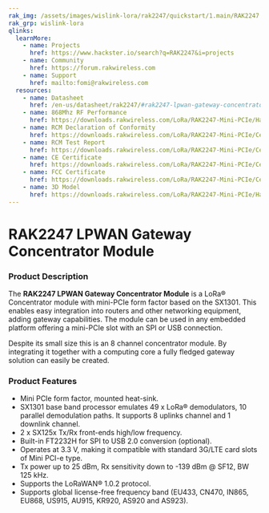```yaml
---
rak_img: /assets/images/wislink-lora/rak2247/quickstart/1.main/RAK2247.svg
rak_grp: wislink-lora
qlinks:
  learnMore:
    - name: Projects
      href: https://www.hackster.io/search?q=RAK2247&i=projects
    - name: Community
      href: https://forum.rakwireless.com
    - name: Support
      href: mailto:fomi@rakwireless.com
  resources:
    - name: Datasheet
      href: /en-us/datasheet/rak2247/#rak2247-lpwan-gateway-concentrator-module
    - name: 868Mhz RF Performance
      href: https://downloads.rakwireless.com/LoRa/RAK2247-Mini-PCIe/Hardware-Specification/RAK2247-Gateway_868MHz_RF_Performance.pdf
    - name: RCM Declaration of Conformity
      href: https://downloads.rakwireless.com/LoRa/RAK2247-Mini-PCIe/Certification-Report/RAK2247-RCM-Declaration-of-Conformity.pdf
    - name: RCM Test Report
      href: https://downloads.rakwireless.com/LoRa/RAK2247-Mini-PCIe/Certification-Report/RAK2247-RCM_Test_Report.zip
    - name: CE Certificate
      href: https://downloads.rakwireless.com/LoRa/RAK2247-Mini-PCIe/Certification-Report/RAK2247_CE_Certificate.zip
    - name: FCC Certificate
      href: https://downloads.rakwireless.com/LoRa/RAK2247-Mini-PCIe/Certification-Report/RAK2247_FCC_Certificate.zip
    - name: 3D Model
      href: https://downloads.rakwireless.com/LoRa/RAK2247-Mini-PCIe/Hardware-Specification/RAK2247-3D-Model.rar
---
```


# RAK2247 LPWAN Gateway Concentrator Module

<rk-img
  src="/assets/images/wislink-lora/rak2247/datasheet/rak2247-overview.png"
  width="50%"
  caption="RAK2247 LPWAN Gateway Concentrator Module"
/>

### Product Description

The **RAK2247 LPWAN Gateway Concentrator Module** is a LoRa® Concentrator module with mini-PCIe form factor based on the SX1301. This enables easy integration into routers and other networking equipment, adding gateway capabilities. The module can be used in any embedded platform offering a mini-PCIe slot with an SPI or USB connection.

Despite its small size this is an 8 channel concentrator module. By integrating it together with a computing core a fully fledged gateway solution can easily be created.

<rk-btn
  src="../quickstart/"
  label="Get Started with RAK2247 LPWAN Gateway Concentrator Module"
/>

<rk-quick-links :params="$frontmatter.qlinks" />

### Product Features

- Mini PCIe form factor, mounted heat-sink.
- SX1301 base band processor emulates 49 x LoRa® demodulators, 10 parallel demodulation paths. It supports 8 uplinks channel and 1 downlink channel.
- 2 x SX125x Tx/Rx front-ends high/low frequency.
- Built-in FT2232H for SPI to USB 2.0 conversion (optional).
- Operates at 3.3 V, making it compatible with standard 3G/LTE card slots of Mini PCI-e type.
- Tx power up to 25 dBm, Rx sensitivity down to -139 dBm @ SF12, BW 125 kHz.
- Supports the LoRaWAN® 1.0.2 protocol.
- Supports global license-free frequency band (EU433, CN470, IN865, EU868, US915, AU915, KR920, AS920 and AS923).

<rk-btn 
  src="https://store.rakwireless.com/products/rak2247-lorawan-gateway-concentrator-module"
  label="Buy a RAK2247 LPWAN Gateway Concentrator Module"
  _blank
/>
